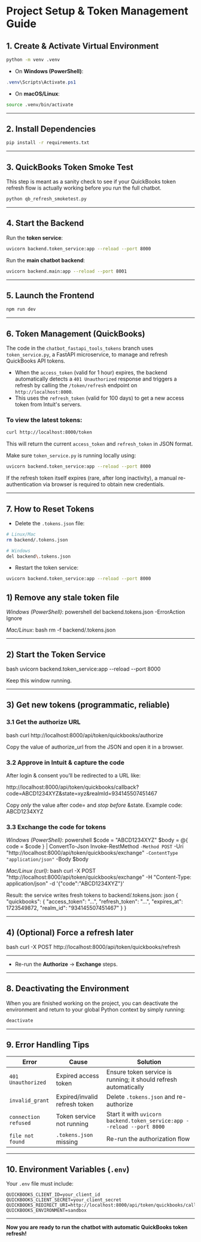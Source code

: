
# Project Setup & Token Management Guide

## 1. Create & Activate Virtual Environment

```bash
python -m venv .venv
```

- On **Windows (PowerShell)**:
```powershell
.venv\Scripts\Activate.ps1
```

- On **macOS/Linux**:
```bash
source .venv/bin/activate
```

---

## 2. Install Dependencies

```bash
pip install -r requirements.txt
```

---

## 3. QuickBooks Token Smoke Test

This step is meant as a sanity check to see if your QuickBooks token refresh flow is actually working before you run the full chatbot.

```bash
python qb_refresh_smoketest.py
```

---

## 4. Start the Backend

Run the **token service**:
```bash
uvicorn backend.token_service:app --reload --port 8000
```

Run the **main chatbot backend**:
```bash
uvicorn backend.main:app --reload --port 8001
```

---

## 5. Launch the Frontend

```bash
npm run dev
```

---

## 6. Token Management (QuickBooks)

The code in the `chatbot_fastapi_tools_tokens` branch uses `token_service.py`, a FastAPI microservice, to manage and refresh QuickBooks API tokens.

- When the `access_token` (valid for 1 hour) expires, the backend automatically detects a `401 Unauthorized` response and triggers a refresh by calling the `/token/refresh` endpoint on `http://localhost:8000`.
- This uses the `refresh_token` (valid for 100 days) to get a new access token from Intuit's servers.

### To view the latest tokens:
```bash
curl http://localhost:8000/token
```

This will return the current `access_token` and `refresh_token` in JSON format.

Make sure `token_service.py` is running locally using:
```bash
uvicorn backend.token_service:app --reload --port 8000
```

If the refresh token itself expires (rare, after long inactivity), a manual re-authentication via browser is required to obtain new credentials.

---

## 7. How to Reset Tokens

- Delete the `.tokens.json` file:
```bash
# Linux/Mac
rm backend/.tokens.json

# Windows
del backend\.tokens.json
```

- Restart the token service:
```bash
uvicorn backend.token_service:app --reload --port 8000
```
## 1) Remove any stale token file
*Windows (PowerShell)*:
powershell
del backend\.tokens.json -ErrorAction Ignore

*Mac/Linux*:
bash
rm -f backend/.tokens.json


---

## 2) Start the Token Service
bash
uvicorn backend.token_service:app --reload --port 8000


Keep this window running.

---

## 3) Get new tokens (programmatic, reliable)

### 3.1 Get the authorize URL
bash
curl http://localhost:8000/api/token/quickbooks/authorize

Copy the value of authorize_url from the JSON and open it in a browser.

### 3.2 Approve in Intuit & capture the code
After login & consent you’ll be redirected to a URL like:

http://localhost:8000/api/token/quickbooks/callback?code=ABCD1234XYZ&state=xyz&realmId=934145507451467

Copy *only* the value after code= and *stop before* &state.
Example code: ABCD1234XYZ

### 3.3 Exchange the code for tokens
*Windows (PowerShell)*:
powershell
$code = "ABCD1234XYZ"
$body = @{ code = $code } | ConvertTo-Json
Invoke-RestMethod `
  -Method POST `
  -Uri "http://localhost:8000/api/token/quickbooks/exchange" `
  -ContentType "application/json" `
  -Body $body

*Mac/Linux (curl)*:
bash
curl -X POST "http://localhost:8000/api/token/quickbooks/exchange"   -H "Content-Type: application/json"   -d '{"code":"ABCD1234XYZ"}'


Result: the service writes fresh tokens to backend/.tokens.json:
json
{
  "quickbooks": {
    "access_token": "...",
    "refresh_token": "...",
    "expires_at": 1723549872,
    "realm_id": "934145507451467"
  }
}


---

## 4) (Optional) Force a refresh later
bash
curl -X POST http://localhost:8000/api/token/quickbooks/refresh


---
- Re-run the **Authorize** → **Exchange** steps.

---

## 8. Deactivating the Environment

When you are finished working on the project, you can deactivate the environment and return to your global Python context by simply running:
```bash
deactivate
```

---

## 9. Error Handling Tips

| Error | Cause | Solution |
|-------|-------|----------|
| `401 Unauthorized` | Expired access token | Ensure token service is running; it should refresh automatically |
| `invalid_grant` | Expired/invalid refresh token | Delete `.tokens.json` and re-authorize |
| `connection refused` | Token service not running | Start it with `uvicorn backend.token_service:app --reload --port 8000` |
| `file not found` | `.tokens.json` missing | Re-run the authorization flow |

---

## 10. Environment Variables (`.env`)

Your `.env` file must include:
```env
QUICKBOOKS_CLIENT_ID=your_client_id
QUICKBOOKS_CLIENT_SECRET=your_client_secret
QUICKBOOKS_REDIRECT_URI=http://localhost:8000/api/token/quickbooks/callback
QUICKBOOKS_ENVIRONMENT=sandbox
```

---

**Now you are ready to run the chatbot with automatic QuickBooks token refresh!**
